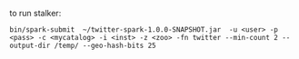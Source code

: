 to run stalker:

    bin/spark-submit  ~/twitter-spark-1.0.0-SNAPSHOT.jar  -u <user> -p <pass> -c <mycatalog> -i <inst> -z <zoo> -fn twitter --min-count 2 --output-dir /temp/ --geo-hash-bits 25
